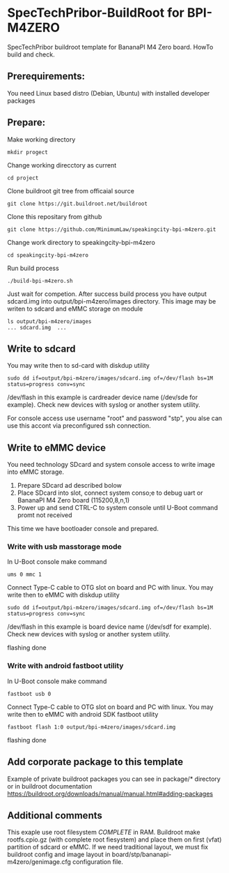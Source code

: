 # SpecTechPribor-BuildRoot for BPI-M4ZERO

SpecTechPribor buildroot template for BananaPI M4 Zero board. HowTo build and check.

## Prerequirements:

  You need Linux based distro (Debian, Ubuntu) with installed developer packages

## Prepare:

Make working directory
   
    mkdir progect

Change working direcctory as current

    cd project

Clone buildroot git tree from officaial source

    git clone https://git.buildroot.net/buildroot

Clone this repositary from github

    git clone https://github.com/MinimumLaw/speakingcity-bpi-m4zero.git

Change work directory to speakingcity-bpi-m4zero

    cd speakingcity-bpi-m4zero

Run build process

    ./build-bpi-m4zero.sh

Just wait for competion. After success build process you have output sdcard.img 
into output/bpi-m4zero/images directory. This image may be writen to sdcard and eMMC
storage on module

    ls output/bpi-m4zero/images    
    ... sdcard.img  ...

## Write to sdcard 

You may write then to sd-card with diskdup utility

    sudo dd if=output/bpi-m4zero/images/sdcard.img of=/dev/flash bs=1M status=progress conv=sync

/dev/flash in this example is cardreader device name (/dev/sde for example). Check new devices with syslog or another system utility.

For console access use username "root" and password "stp", you alse can use
this accont via preconfigured ssh connection.

## Write to eMMC device

You need technology SDcard and system console access to write image into eMMC storage.

1. Prepare SDcard ad described bolow
2. Place SDcard into slot, connect system conso;e to debug uart or BananaPI M4 Zero board (115200,8,n,1)
3. Power up and send CTRL-C to system console until U-Boot command promt not received

This time we have bootloader console and prepared.

### Write with usb masstorage mode

In U-Boot console make command

    ums 0 mmc 1

Connect Type-C cable to OTG slot on board and PC with linux. You may write then to eMMC with diskdup utility

    sudo dd if=output/bpi-m4zero/images/sdcard.img of=/dev/flash bs=1M status=progress conv=sync

/dev/flash in this example is board device name (/dev/sdf for example). Check new devices with syslog or another system utility.

flashing done

### Write with android fastboot utility

In U-Boot console make command

    fastboot usb 0

Connect Type-C cable to OTG slot on board and PC with linux. You may write then to eMMC with android SDK fastboot utility

    fastboot flash 1:0 output/bpi-m4zero/images/sdcard.img

flashing done

## Add corporate package to this template

Example of private buildroot packages you can see in package/* directory or in buildroot
documentation https://buildroot.org/downloads/manual/manual.html#adding-packages


## Additional comments

This exaple use root filesystem _COMPLETE_ in RAM. Buildroot make rootfs.cpio.gz (with complete root fiesystem) and place them on first (vfat) partition of sdcard or eMMC. If we need traditional layout, we must fix buildroot config and image layout in board/stp/bananapi-m4zero/genimage.cfg configuration file.
